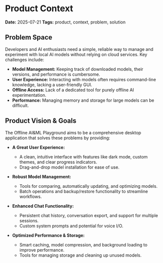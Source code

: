 # Product Context

**Date:** 2025-07-21
**Tags:** product, context, problem, solution

## Problem Space

Developers and AI enthusiasts need a simple, reliable way to manage and experiment with local AI models without relying on cloud services. Key challenges include:
- **Model Management:** Keeping track of downloaded models, their versions, and performance is cumbersome.
- **User Experience:** Interacting with models often requires command-line knowledge, lacking a user-friendly GUI.
- **Offline Access:** Lack of a dedicated tool for purely offline AI experimentation.
- **Performance:** Managing memory and storage for large models can be difficult.

## Product Vision & Goals

The Offline AI&ML Playground aims to be a comprehensive desktop application that solves these problems by providing:

- **A Great User Experience:**
    - A clean, intuitive interface with features like dark mode, custom themes, and clear progress indicators.
    - Drag-and-drop model installation for ease of use.

- **Robust Model Management:**
    - Tools for comparing, automatically updating, and optimizing models.
    - Batch operations and backup/restore functionality to streamline workflows.

- **Enhanced Chat Functionality:**
    - Persistent chat history, conversation export, and support for multiple sessions.
    - Custom system prompts and potential for voice I/O.

- **Optimized Performance & Storage:**
    - Smart caching, model compression, and background loading to improve performance.
    - Tools for managing storage and cleaning up unused models.
